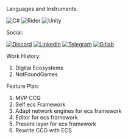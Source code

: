 Languages and Instruments:

![C#](https://img.shields.io/badge/c%23-%23239120.svg?style=for-the-badge&logo=c-sharp&logoColor=white)
![Rider](https://img.shields.io/badge/Rider-000000.svg?style=for-the-badge&logo=Rider&logoColor=white&color=black&labelColor=crimson)
![Unity](https://img.shields.io/badge/unity-%23000000.svg?style=for-the-badge&logo=unity&logoColor=white)

Social:

[![Discord](https://img.shields.io/badge/Discord-%235865F2.svg?style=for-the-badge&logo=discord&logoColor=white)](https://discord.gg/8BaYGrCMft)
[![LinkedIn](https://img.shields.io/badge/linkedin-%230077B5.svg?style=for-the-badge&logo=linkedin&logoColor=white)](https://www.linkedin.com/in/pavel-kudrin-93b1bb220)
[![Telegram](https://img.shields.io/badge/Telegram-2CA5E0?style=for-the-badge&logo=telegram&logoColor=white)](https://web.telegram.org/k/#@medzumi)
[![Gitlab](https://img.shields.io/badge/GitLab-330F63?style=for-the-badge&logo=gitlab&logoColor=white)](https://gitlab.com/medzumaki)

Work History:

1. Digital Ecosystems
2. NotFoundGames

Feature Plan:

1. MVP CCG 
1. Self ecs Framework
2. Adapt network engines for ecs framework
3. Editor for ecs framework
4. Present layer for ecs framework
5. Rewrite CCG with ECS
